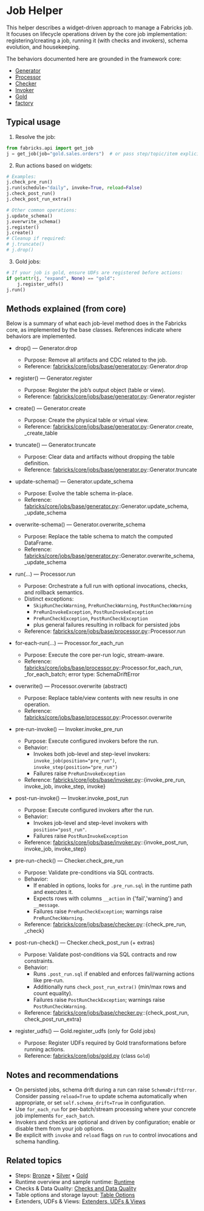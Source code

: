 # Job Helper

This helper describes a widget-driven approach to manage a Fabricks job. It focuses on lifecycle operations driven by the core job implementation: registering/creating a job, running it (with checks and invokers), schema evolution, and housekeeping.

The behaviors documented here are grounded in the framework core:

- [Generator](https://github.com/fabricks-framework/fabricks/tree/main/framework/fabricks/core/jobs/base/generator.py)
- [Processor](https://github.com/fabricks-framework/fabricks/tree/main/framework/fabricks/core/jobs/base/processor.py)
- [Checker](https://github.com/fabricks-framework/fabricks/tree/main/framework/fabricks/core/jobs/base/checker.py)
- [Invoker](https://github.com/fabricks-framework/fabricks/tree/main/framework/fabricks/core/jobs/base/invoker.py)
- [Gold](https://github.com/fabricks-framework/fabricks/tree/main/framework/fabricks/core/jobs/gold.py)
- [factory](https://github.com/fabricks-framework/fabricks/tree/main/framework/fabricks/api/get_job.py)


## Typical usage

1) Resolve the job:
```python
from fabricks.api import get_job
j = get_job(job="gold.sales.orders")  # or pass step/topic/item explicitly
```

2) Run actions based on widgets:
```python
# Examples:
j.check_pre_run()
j.run(schedule="daily", invoke=True, reload=False)
j.check_post_run()
j.check_post_run_extra()

# Other common operations:
j.update_schema()
j.overwrite_schema()
j.register()
j.create()
# Cleanup if required:
# j.truncate()
# j.drop()
```

3) Gold jobs:
```python
# If your job is gold, ensure UDFs are registered before actions:
if getattr(j, "expand", None) == "gold":
    j.register_udfs()
j.run()
```

## Methods explained (from core)

Below is a summary of what each job-level method does in the Fabricks core, as implemented by the base classes. References indicate where behaviors are implemented.

- drop() — Generator.drop
    - Purpose: Remove all artifacts and CDC related to the job.
    - Reference: [fabricks/core/jobs/base/generator.py](https://github.com/fabricks-framework/fabricks/tree/main/framework/fabricks/core/jobs/base/generator.py)::Generator.drop

- register() — Generator.register
    - Purpose: Register the job’s output object (table or view).
  - Reference: [fabricks/core/jobs/base/generator.py](https://github.com/fabricks-framework/fabricks/tree/main/framework/fabricks/core/jobs/base/generator.py)::Generator.register

- create() — Generator.create
    - Purpose: Create the physical table or virtual view.
  - Reference: [fabricks/core/jobs/base/generator.py](https://github.com/fabricks-framework/fabricks/tree/main/framework/fabricks/core/jobs/base/generator.py)::Generator.create, _create_table

- truncate() — Generator.truncate
    - Purpose: Clear data and artifacts without dropping the table definition.
  - Reference: [fabricks/core/jobs/base/generator.py](https://github.com/fabricks-framework/fabricks/tree/main/framework/fabricks/core/jobs/base/generator.py)::Generator.truncate

- update-schema() — Generator.update_schema
    - Purpose: Evolve the table schema in-place.
  - Reference: [fabricks/core/jobs/base/generator.py](https://github.com/fabricks-framework/fabricks/tree/main/framework/fabricks/core/jobs/base/generator.py)::Generator.update_schema, _update_schema

- overwrite-schema() — Generator.overwrite_schema
    - Purpose: Replace the table schema to match the computed DataFrame.
  - Reference: [fabricks/core/jobs/base/generator.py](https://github.com/fabricks-framework/fabricks/tree/main/framework/fabricks/core/jobs/base/generator.py)::Generator.overwrite_schema, _update_schema

- run(...) — Processor.run
    - Purpose: Orchestrate a full run with optional invocations, checks, and rollback semantics.
    - Distinct exceptions:
        - `SkipRunCheckWarning`, `PreRunCheckWarning`, `PostRunCheckWarning`
        - `PreRunInvokeException`, `PostRunInvokeException`
        - `PreRunCheckException`, `PostRunCheckException`
        - plus general failures resulting in rollback for persisted jobs
    - Reference: [fabricks/core/jobs/base/processor.py](https://github.com/fabricks-framework/fabricks/tree/main/framework/fabricks/core/jobs/base/processor.py)::Processor.run

- for-each-run(...) — Processor.for_each_run
    - Purpose: Execute the core per-run logic, stream-aware.
  - Reference: [fabricks/core/jobs/base/processor.py](https://github.com/fabricks-framework/fabricks/tree/main/framework/fabricks/core/jobs/base/processor.py)::Processor.for_each_run, _for_each_batch; error type: SchemaDriftError

- overwrite() — Processor.overwrite (abstract)
    - Purpose: Replace table/view contents with new results in one operation.
  - Reference: [fabricks/core/jobs/base/processor.py](https://github.com/fabricks-framework/fabricks/tree/main/framework/fabricks/core/jobs/base/processor.py)::Processor.overwrite

- pre-run-invoke() — Invoker.invoke_pre_run
    - Purpose: Execute configured invokers before the run.
    - Behavior:
        - Invokes both job-level and step-level invokers: `invoke_job(position="pre_run")`, `invoke_step(position="pre_run")`
        - Failures raise `PreRunInvokeException`
    - Reference: [fabricks/core/jobs/base/invoker.py](https://github.com/fabricks-framework/fabricks/tree/main/framework/fabricks/core/jobs/base/invoker.py)::{invoke_pre_run, invoke_job, invoke_step, invoke}

- post-run-invoke() — Invoker.invoke_post_run
    - Purpose: Execute configured invokers after the run.
    - Behavior:
        - Invokes job-level and step-level invokers with `position="post_run"`.
        - Failures raise `PostRunInvokeException`
  - Reference: [fabricks/core/jobs/base/invoker.py](https://github.com/fabricks-framework/fabricks/tree/main/framework/fabricks/core/jobs/base/invoker.py)::{invoke_post_run, invoke_job, invoke_step}

- pre-run-check() — Checker.check_pre_run
    - Purpose: Validate pre-conditions via SQL contracts.
    - Behavior:
        - If enabled in options, looks for `.pre_run.sql` in the runtime path and executes it.
        - Expects rows with columns `__action` in {'fail','warning'} and `__message`.
        - Failures raise `PreRunCheckException`; warnings raise `PreRunCheckWarning`.
    - Reference: [fabricks/core/jobs/base/checker.py](https://github.com/fabricks-framework/fabricks/tree/main/framework/fabricks/core/jobs/base/checker.py)::{check_pre_run, _check}

- post-run-check() — Checker.check_post_run (+ extras)
    - Purpose: Validate post-conditions via SQL contracts and row constraints.
    - Behavior:
        - Runs `.post_run.sql` if enabled and enforces fail/warning actions like pre-run.
        - Additionally runs `check_post_run_extra()` (min/max rows and count equality).
        - Failures raise `PostRunCheckException`; warnings raise `PostRunCheckWarning`.
  - Reference: [fabricks/core/jobs/base/checker.py](https://github.com/fabricks-framework/fabricks/tree/main/framework/fabricks/core/jobs/base/checker.py)::{check_post_run, check_post_run_extra}

- register_udfs() — Gold.register_udfs (only for Gold jobs)
    - Purpose: Register UDFs required by Gold transformations before running actions.
    - Reference: [fabricks/core/jobs/gold.py](https://github.com/fabricks-framework/fabricks/tree/main/framework/fabricks/core/jobs/gold.py) (class `Gold`)

## Notes and recommendations

- On persisted jobs, schema drift during a run can raise `SchemaDriftError`. Consider passing `reload=True` to update schema automatically when appropriate, or set `self.schema_drift=True` in configuration.
- Use `for_each_run` for per-batch/stream processing where your concrete job implements `for_each_batch`.
- Invokers and checks are optional and driven by configuration; enable or disable them from your job options.
- Be explicit with `invoke` and `reload` flags on `run` to control invocations and schema handling.

## Related topics

- Steps: [Bronze](../steps/bronze.md) • [Silver](../steps/silver.md) • [Gold](../steps/gold.md)
- Runtime overview and sample runtime: [Runtime](../runtime.md)
- Checks & Data Quality: [Checks and Data Quality](../reference/checks-data-quality.md)
- Table options and storage layout: [Table Options](../reference/table-options.md)
- Extenders, UDFs & Views: [Extenders, UDFs & Views](../reference/extenders-udfs-parsers.md)
